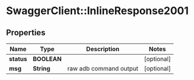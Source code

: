 # SwaggerClient::InlineResponse2001

## Properties
Name | Type | Description | Notes
------------ | ------------- | ------------- | -------------
**status** | **BOOLEAN** |  | [optional] 
**msg** | **String** | raw adb command output | [optional] 


